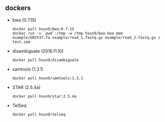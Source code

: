 ## dockers
* bwa (0.7.15)
  ```
  docker pull hsun9/bwa:0.7.15
  docker run -v `pwd`:/tmp -w /tmp hsun9/bwa bwa mem example/GRCh37.fa example/read_1.fastq.gz example/read_2.fastq.gz > test.sam
  ```

* disambiguate (2016.11.10)
  ```
  docker pull hsun9/disambiguate
  ```

* samtools (1.3.1)
  ```
  docker pull hsun9/samtools:1.3.1
  ```

* STAR (2.5.4a)
  ```
  docker pull hsun9/star:2.5.4a
  ```

* TelSeq
  ```
  docker pull hsun9/telseq
  ```
